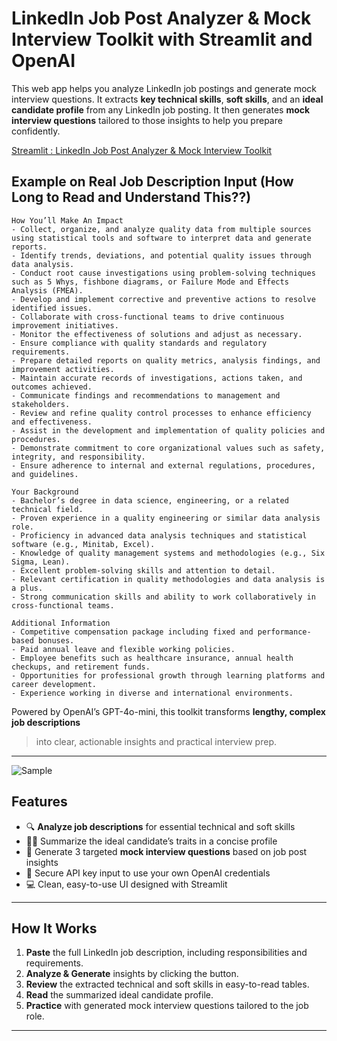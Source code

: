 # LinkedIn Job Post Analyzer & Mock Interview Toolkit with Streamlit and OpenAI

This web app helps you analyze LinkedIn job postings and generate mock interview questions. It extracts **key technical skills**, **soft skills**, and an **ideal candidate profile** from any LinkedIn job posting. It then generates **mock interview questions** tailored to those insights to help you prepare confidently.
 
 [Streamlit : LinkedIn Job Post Analyzer & Mock Interview Toolkit](https://pa4-6542118426-sorawit.streamlit.app/)


## Example on Real Job Description Input (How Long to Read and Understand This??)

```plaintext
How You’ll Make An Impact
- Collect, organize, and analyze quality data from multiple sources using statistical tools and software to interpret data and generate reports.
- Identify trends, deviations, and potential quality issues through data analysis.
- Conduct root cause investigations using problem-solving techniques such as 5 Whys, fishbone diagrams, or Failure Mode and Effects Analysis (FMEA).
- Develop and implement corrective and preventive actions to resolve identified issues.
- Collaborate with cross-functional teams to drive continuous improvement initiatives.
- Monitor the effectiveness of solutions and adjust as necessary.
- Ensure compliance with quality standards and regulatory requirements.
- Prepare detailed reports on quality metrics, analysis findings, and improvement activities.
- Maintain accurate records of investigations, actions taken, and outcomes achieved.
- Communicate findings and recommendations to management and stakeholders.
- Review and refine quality control processes to enhance efficiency and effectiveness.
- Assist in the development and implementation of quality policies and procedures.
- Demonstrate commitment to core organizational values such as safety, integrity, and responsibility.
- Ensure adherence to internal and external regulations, procedures, and guidelines.

Your Background
- Bachelor’s degree in data science, engineering, or a related technical field.
- Proven experience in a quality engineering or similar data analysis role.
- Proficiency in advanced data analysis techniques and statistical software (e.g., Minitab, Excel).
- Knowledge of quality management systems and methodologies (e.g., Six Sigma, Lean).
- Excellent problem-solving skills and attention to detail.
- Relevant certification in quality methodologies and data analysis is a plus.
- Strong communication skills and ability to work collaboratively in cross-functional teams.

Additional Information
- Competitive compensation package including fixed and performance-based bonuses.
- Paid annual leave and flexible working policies.
- Employee benefits such as healthcare insurance, annual health checkups, and retirement funds.
- Opportunities for professional growth through learning platforms and career development.
- Experience working in diverse and international environments.
```

Powered by OpenAI’s GPT-4o-mini, this toolkit transforms **lengthy, complex job descriptions** 
> into clear, actionable insights and practical interview prep.

---
![Sample](https://raw.githubusercontent.com/joesrwt/streamlit-openai/main/jobdesc_analyzer_sample.gif) 

## Features

- 🔍 **Analyze job descriptions** for essential technical and soft skills  
- 🧑‍💼 Summarize the ideal candidate’s traits in a concise profile  
- 🎯 Generate 3 targeted **mock interview questions** based on job post insights  
- 🔐 Secure API key input to use your own OpenAI credentials  
- 💻 Clean, easy-to-use UI designed with Streamlit

---

## How It Works

1. **Paste** the full LinkedIn job description, including responsibilities and requirements.  
2. **Analyze & Generate** insights by clicking the button.  
3. **Review** the extracted technical and soft skills in easy-to-read tables.  
4. **Read** the summarized ideal candidate profile.  
5. **Practice** with generated mock interview questions tailored to the job role.

---
